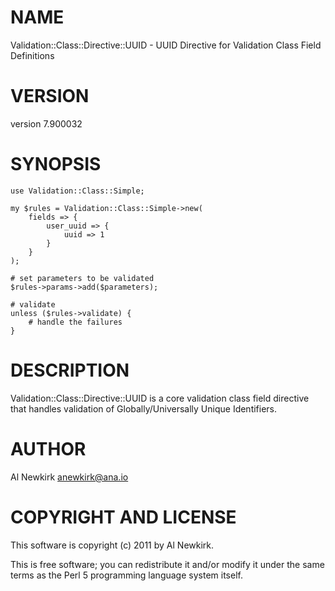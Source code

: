 # NAME

Validation::Class::Directive::UUID - UUID Directive for Validation Class Field Definitions

# VERSION

version 7.900032

# SYNOPSIS

    use Validation::Class::Simple;

    my $rules = Validation::Class::Simple->new(
        fields => {
            user_uuid => {
                uuid => 1
            }
        }
    );

    # set parameters to be validated
    $rules->params->add($parameters);

    # validate
    unless ($rules->validate) {
        # handle the failures
    }

# DESCRIPTION

Validation::Class::Directive::UUID is a core validation class field directive
that handles validation of Globally/Universally Unique Identifiers.

# AUTHOR

Al Newkirk <anewkirk@ana.io>

# COPYRIGHT AND LICENSE

This software is copyright (c) 2011 by Al Newkirk.

This is free software; you can redistribute it and/or modify it under
the same terms as the Perl 5 programming language system itself.
